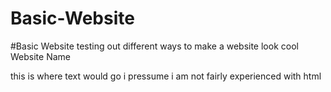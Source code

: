 # Basic-Website
#Basic Website testing out different ways to make a website look cool
<h> Website Name
<p> this is where text would go i pressume i am not fairly experienced with html
